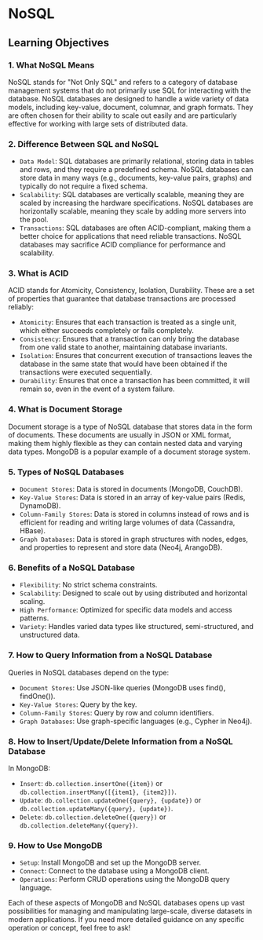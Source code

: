 # NoSQL

## Learning Objectives

### 1. What NoSQL Means
NoSQL stands for "Not Only SQL" and refers to a category of database management systems that do not primarily use SQL for interacting with the database. NoSQL databases are designed to handle a wide variety of data models, including key-value, document, columnar, and graph formats. They are often chosen for their ability to scale out easily and are particularly effective for working with large sets of distributed data.

### 2. Difference Between SQL and NoSQL
- `Data Model`: SQL databases are primarily relational, storing data in tables and rows, and they require a predefined schema. NoSQL databases can store data in many ways (e.g., documents, key-value pairs, graphs) and typically do not require a fixed schema.
- `Scalability`: SQL databases are vertically scalable, meaning they are scaled by increasing the hardware specifications. NoSQL databases are horizontally scalable, meaning they scale by adding more servers into the pool.
- `Transactions`: SQL databases are often ACID-compliant, making them a better choice for applications that need reliable transactions. NoSQL databases may sacrifice ACID compliance for performance and scalability.

### 3. What is ACID
ACID stands for Atomicity, Consistency, Isolation, Durability. These are a set of properties that guarantee that database transactions are processed reliably:
- `Atomicity`: Ensures that each transaction is treated as a single unit, which either succeeds completely or fails completely.
- `Consistency`: Ensures that a transaction can only bring the database from one valid state to another, maintaining database invariants.
- `Isolation`: Ensures that concurrent execution of transactions leaves the database in the same state that would have been obtained if the transactions were executed sequentially.
- `Durability`: Ensures that once a transaction has been committed, it will remain so, even in the event of a system failure.

### 4. What is Document Storage
Document storage is a type of NoSQL database that stores data in the form of documents. These documents are usually in JSON or XML format, making them highly flexible as they can contain nested data and varying data types. MongoDB is a popular example of a document storage system.

### 5. Types of NoSQL Databases
- `Document Stores`: Data is stored in documents (MongoDB, CouchDB).
- `Key-Value Stores`: Data is stored in an array of key-value pairs (Redis, DynamoDB).
- `Column-Family Stores`: Data is stored in columns instead of rows and is efficient for reading and writing large volumes of data (Cassandra, HBase).
- `Graph Databases`: Data is stored in graph structures with nodes, edges, and properties to represent and store data (Neo4j, ArangoDB).

### 6. Benefits of a NoSQL Database
- `Flexibility`: No strict schema constraints.
- `Scalability`: Designed to scale out by using distributed and horizontal scaling.
- `High Performance`: Optimized for specific data models and access patterns.
- `Variety`: Handles varied data types like structured, semi-structured, and unstructured data.

### 7. How to Query Information from a NoSQL Database
Queries in NoSQL databases depend on the type:
- `Document Stores`: Use JSON-like queries (MongoDB uses find(), findOne()).
- `Key-Value Stores`: Query by the key.
- `Column-Family Stores`: Query by row and column identifiers.
- `Graph Databases`: Use graph-specific languages (e.g., Cypher in Neo4j).

### 8. How to Insert/Update/Delete Information from a NoSQL Database
In MongoDB:
- `Insert`: `db.collection.insertOne({item})` or `db.collection.insertMany([{item1}, {item2}])`.
- `Update`: `db.collection.updateOne({query}, {update})` or `db.collection.updateMany({query}, {update})`.
- `Delete`: `db.collection.deleteOne({query})` or `db.collection.deleteMany({query})`.

### 9. How to Use MongoDB
- `Setup`: Install MongoDB and set up the MongoDB server.
- `Connect`: Connect to the database using a MongoDB client.
- `Operations`: Perform CRUD operations using the MongoDB query language.

Each of these aspects of MongoDB and NoSQL databases opens up vast possibilities for managing and manipulating large-scale, diverse datasets in modern applications. If you need more detailed guidance on any specific operation or concept, feel free to ask!
